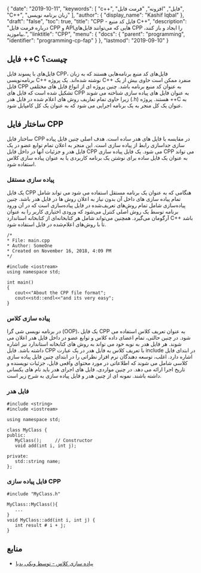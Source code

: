 {
  "date": "2019-10-11",
  "keywords": [
"c++",
"فایل",
"افزونه",
"فرمت فایل",
"C++",
"زبان برنامه نویسی"
],
  "author": {
    "display_name": "Kashif Iqbal"
},
  "draft": "false",
  "toc": true,
  "title": "CPP - فایل کد منبع C++",
  "description": "درباره فرمت فایل CPP و APIهایی که می‌توانند فایل‌های CPP را ایجاد و باز کنند، بیاموزید.",
  "linktitle": "CPP",
  "menu": {
    "docs": {
      "parent": "programming",
      "identifier": "programming-cp-fap"
}
},
  "lastmod": "2019-09-10"
}

## فایل ++C چیست؟

فایل‌های با پسوند فایل CPP، فایل‌های کد منبع برنامه‌هایی هستند که به زبان برنامه‌نویسی C++ نوشته شده‌اند. یک پروژه C++ منفرد ممکن است حاوی بیش از یک فایل CPP به عنوان کد منبع برنامه باشد. چنین پروژه ای از انواع فایل های مختلفی تشکیل شده است که فایل های CPP به عنوان فایل های پیاده سازی شناخته می شوند زیرا حاوی تمام تعاریف روش های اعلام شده در فایل هدر (.h) هستند. پروژه ++C به عنوان یک کل منجر به یک برنامه اجرایی می شود که به عنوان یک کل کامپایل شود.

## ساختار فایل CPP

ساختار فایل CPP در مقایسه با فایل های هدر ساده است. هدف اصلی چنین فایل پیاده سازی جداسازی رابط از پیاده سازی است. این منجر به اعلان تمام توابع عضو در یک فایل هدر و جزئیات آنها در داخل فایل CPP می شود. یک فایل پیاده سازی CPP می تواند به عنوان یک فایل ساده برای نوشتن یک برنامه کاربردی یا به عنوان پیاده سازی کلاس استفاده شود.

### پیاده سازی مستقل

یک فایل CPP هنگامی که به عنوان یک برنامه مستقل استفاده می شود می تواند شامل تمام پیاده سازی های داخل آن بدون نیاز به اعلان روش ها در فایل هدر باشد. چنین پیاده‌سازی شامل تمام روش‌های تعریف‌شده در فایل پیاده‌سازی است که در آن ورود برنامه توسط یک روش اصلی کنترل می‌شود که ورودی اختیاری کاربر را به عنوان آرگومان می‌گیرد. همچنین می‌تواند شامل هر کتابخانه‌ای از کتابخانه استاندارد C++ باشد تا با روش‌های اعلام‌شده در فایل استفاده شود.

```
/*
* File: main.cpp
* Author: SomeOne
* Created on November 16, 2018, 4:09 PM
*/

#include <iostream>
using namespace std;

int main()
{
   cout<<"About the CPP file format";
   cout<<std::endl<<"and its very easy";
}
```

### پیاده سازی کلاس

در برنامه نویسی شی گرا (OOP)، یک فایل CPP به عنوان تعریف کلاس استفاده می شود. در چنین حالتی، تمام اعضای داده کلاس و توابع عضو در داخل فایل هدر اعلان می شوند. هر فایل هدر به نوبه خود می تواند به روش های کتابخانه استاندارد نیز اشاره داشته باشد. فایل CPP با تعریف کلاس به فایل هدر در یک عبارت include در ابتدای فایل اشاره دارد. اغلب، توسعه دهندگان نرم افزار نظراتی را در ابتدای چنین فایل پیاده سازی کلاسی شامل می شوند که اطلاعاتی در مورد محتوای واقعی فایل، جزئیات نویسنده و تاریخ اجرا ارائه می دهد. در چنین مواردی، فایل های اجرای هدر باید نام های یکسانی داشته باشند. نمونه ای از چنین هدر و فایل پیاده سازی به شرح زیر است.

### فایل هدر

```
#include <string>
#include <iostream>

using namespace std;

class MyClass {
public:
   MyClass();     // Constructor
   void add(int i, int j);

private:
   std::string name;
};
```

### فایل پیاده سازی CPP

```
#include "MyClass.h"

MyClass::MyClass(){
   ...
}
void MyClass::add(int i, int j) {
   int result # i + j;
}
```

## منابع

* [پیاده سازی کلاس - توسط ویکی پدیا](https://en.wikipedia.org/wiki/Class_implementation_file)


